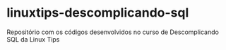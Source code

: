 # linuxtips-descomplicando-sql
Repositório com os códigos desenvolvidos no curso de Descomplicando SQL da Linux Tips
